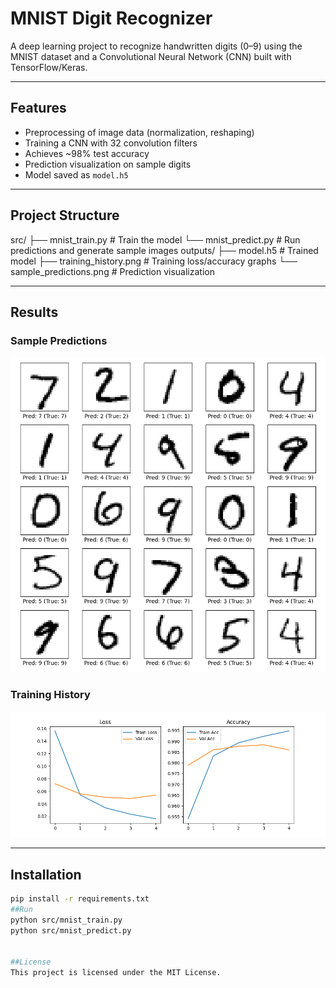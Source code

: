 # MNIST Digit Recognizer

A deep learning project to recognize handwritten digits (0–9) using the MNIST dataset and a Convolutional Neural Network (CNN) built with TensorFlow/Keras.

---

## Features
- Preprocessing of image data (normalization, reshaping)
- Training a CNN with 32 convolution filters
- Achieves ~98% test accuracy
- Prediction visualization on sample digits
- Model saved as `model.h5`

---

## Project Structure

src/
├── mnist_train.py # Train the model
└── mnist_predict.py # Run predictions and generate sample images
outputs/
├── model.h5 # Trained model
├── training_history.png # Training loss/accuracy graphs
└── sample_predictions.png # Prediction visualization

---

## Results
### Sample Predictions
![Sample Predictions](outputs/sample_predictions.png)

### Training History
![Training History](outputs/training_history.png)

---



## Installation
```bash
pip install -r requirements.txt  
##Run
python src/mnist_train.py
python src/mnist_predict.py


##License
This project is licensed under the MIT License.
